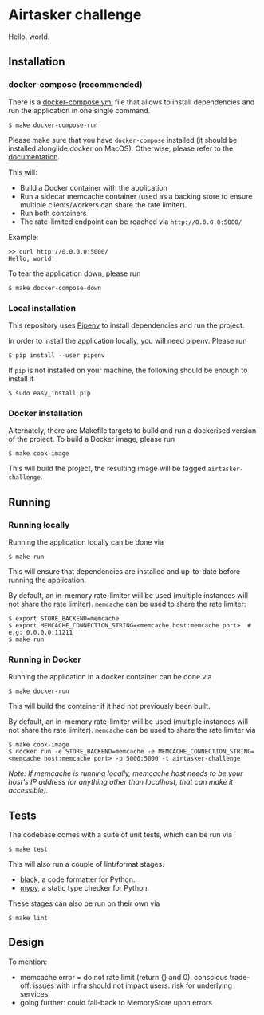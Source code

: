 # Airtasker challenge

Hello, world.

## Installation

### docker-compose (recommended)

There is a [docker-compose.yml](docker-compose.yml) file that allows to install dependencies and run the application in one single command.

    $ make docker-compose-run

Please make sure that you have `docker-compose` installed (it should be
installed alongiide docker on MacOS). Otherwise, please refer to the
[documentation](https://docs.docker.com/compose/install/).

This will:

- Build a Docker container with the application
- Run a sidecar memcache container (used as a backing store to ensure multiple
  clients/workers can share the rate limiter).
- Run both containers
- The rate-limited endpoint can be reached via `http://0.0.0.0:5000/`

Example:

```
>> curl http://0.0.0.0:5000/
Hello, world!
```

To tear the application down, please run

    $ make docker-compose-down

### Local installation

This repository uses [Pipenv](https://pipenv.pypa.io/en/latest/) to install
dependencies and run the project.

In order to install the application locally, you will need pipenv. Please run

    $ pip install --user pipenv

If `pip` is not installed on your machine, the following should be enough to
install it

    $ sudo easy_install pip

### Docker installation

Alternately, there are Makefile targets to build and run a dockerised version
of the project. To build a Docker image, please run

    $ make cook-image

This will build the project, the resulting image will be tagged
`airtasker-challenge`.

## Running

### Running locally

Running the application locally can be done via

    $ make run

This will ensure that dependencies are installed and up-to-date before running
the application.

By default, an in-memory rate-limiter will be used (multiple instances will not
share the rate limiter). `memcache` can be used to share the rate limiter:

    $ export STORE_BACKEND=memcache
    $ export MEMCACHE_CONNECTION_STRING=<memcache host:memcache port>  # e.g: 0.0.0.0:11211
    $ make run

### Running in Docker

Running the application in a docker container can be done via

    $ make docker-run

This will build the container if it had not previously been built.

By default, an in-memory rate-limiter will be used (multiple instances will not
share the rate limiter). `memcache` can be used to share the rate limiter via

    $ make cook-image
    $ docker run -e STORE_BACKEND=memcache -e MEMCACHE_CONNECTION_STRING=<memcache host:memcache port> -p 5000:5000 -t airtasker-challenge

*Note: If memcache is running locally, memcache host needs to be your host's IP
address (or anything other than localhost, that can make it accessible).*

## Tests

The codebase comes with a suite of unit tests, which can be run via

    $ make test

This will also run a couple of lint/format stages.

* [black](https://github.com/psf/black), a code formatter for Python.
* [mypy](https://github.com/python/mypy), a static type checker for Python.

These stages can also be run on their own via

    $ make lint

## Design

To mention:
* memcache error = do not rate limit (return {} and 0). conscious trade-off:
  issues with infra should not impact users. risk for underlying services
* going further: could fall-back to MemoryStore upon errors
